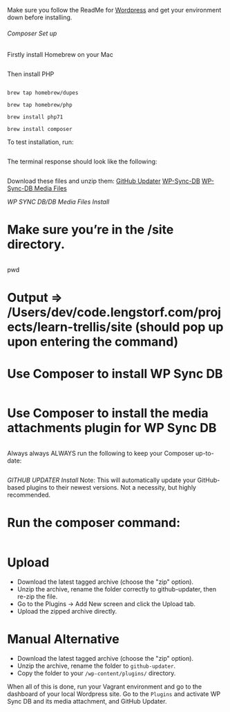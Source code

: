 Make sure you follow the ReadMe for [Wordpress](wp.md) and get your environment down before installing.

###### *Composer Set up*

Firstly install Homebrew on your Mac
```/usr/bin/ruby -e "$(curl -fsSL https://raw.githubusercontent.com/Homebrew/install/master/install)"
```
Then install PHP
```brew update

brew tap homebrew/dupes

brew tap homebrew/php

brew install php71

brew install composer
```
To test installation, run:
```composer -v
```
The terminal response should look like the following:
```Composer version 1.1.2 2016-05-31 19:48:11 (or whatever the latest version is - you'll have to scroll upward to find it)
```

Download these files and unzip them:
[GitHub Updater](https://github.com/afragen/github-updater/releases)
[WP-Sync-DB](https://github.com/wp-sync-db/wp-sync-db/releases)
[WP-Sync-DB Media Files](https://github.com/wp-sync-db/wp-sync-db-media-files)


*WP SYNC DB/DB Media Files Install*
# Make sure you’re in the /site directory.
```cd ../site
```
pwd

# Output => /Users/dev/code.lengstorf.com/projects/learn-trellis/site (should pop up upon entering the command)

# Use Composer to install WP Sync DB
```composer require wp-sync-db/wp-sync-db:dev-master@dev
```
# Use Composer to install the media attachments plugin for WP Sync DB
```composer require wp-sync-db/wp-sync-db-media-files:dev-master
```

Always always ALWAYS run the following to keep your Composer up-to-date:
```composer update
```

*GITHUB UPDATER Install*
Note: This will automatically update your GitHub-based plugins to their newest versions. Not a necessity, but highly recommended.

# Run the composer command:
```composer require afragen/github-updater
```
# Upload

* Download the latest tagged archive (choose the "zip" option).
* Unzip the archive, rename the folder correctly to github-updater, then re-zip the file.
* Go to the Plugins -> Add New screen and click the Upload tab.
* Upload the zipped archive directly.

# Manual Alternative

* Download the latest tagged archive (choose the "zip" option).
* Unzip the archive, rename the folder to ```github-updater```.
* Copy the folder to your ```/wp-content/plugins/``` directory.

When all of this is done, run your Vagrant environment and go to the dashboard of your local Wordpress site. Go to the ```Plugins``` and activate WP Sync DB and its media attachment, and GitHub Updater.
